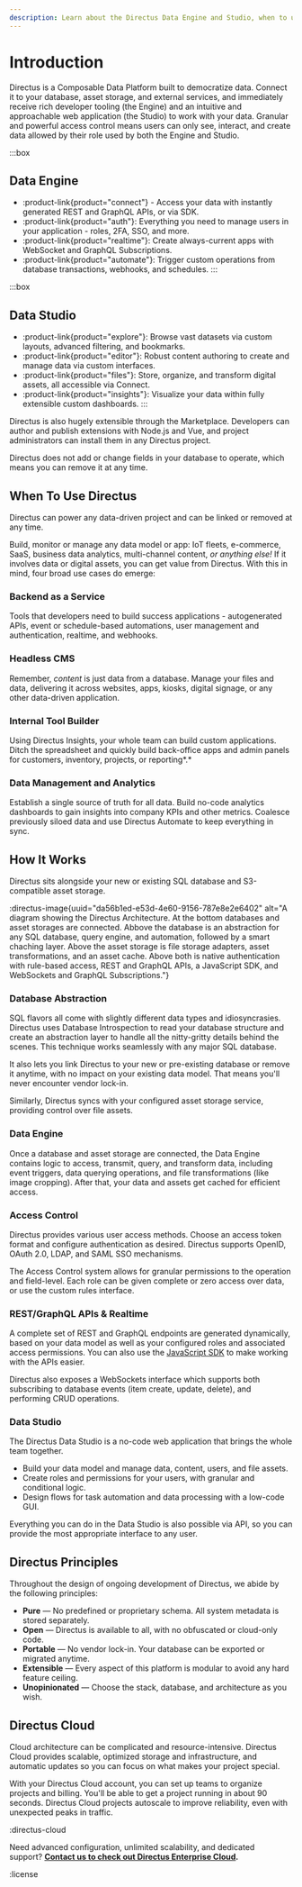 ```yaml
---
description: Learn about the Directus Data Engine and Studio, when to use it, and a how it works.
---
```


# Introduction

Directus is a Composable Data Platform built to democratize data. Connect it to your database, asset storage, and external services, and immediately receive rich developer tooling (the Engine) and an intuitive and approachable web application (the Studio) to work with your data. Granular and powerful access control means users can only see, interact, and create data allowed by their role used by both the Engine and Studio.


:::box
## Data Engine

- :product-link{product="connect"} - Access your data with instantly generated REST and GraphQL APIs, or via SDK.
- :product-link{product="auth"}: Everything you need to manage users in your application - roles, 2FA, SSO, and more.
- :product-link{product="realtime"}: Create always-current apps with WebSocket and GraphQL Subscriptions.
- :product-link{product="automate"}: Trigger custom operations from database transactions, webhooks, and schedules.
:::


:::box
## Data Studio
- :product-link{product="explore"}: Browse vast datasets via custom layouts, advanced filtering, and bookmarks.
- :product-link{product="editor"}: Robust content authoring to create and manage data via custom interfaces.
- :product-link{product="files"}: Store, organize, and transform digital assets, all accessible via Connect.
- :product-link{product="insights"}: Visualize your data within fully extensible custom dashboards.
:::

Directus is also hugely extensible through the Marketplace. Developers can author and publish extensions with Node.js and Vue, and project administrators can install them in any Directus project.

Directus does not add or change fields in your database to operate, which means you can remove it at any time.

## When To Use Directus

Directus can power any data-driven project and can be linked or removed at any time.

Build, monitor or manage any data model or app: IoT fleets, e-commerce, SaaS, business data analytics, multi-channel content, *or anything else!* If it involves data or digital assets, you can get value from Directus. With this in mind, four broad use cases do emerge:

### Backend as a Service

Tools that developers need to build success applications - autogenerated APIs, event or schedule-based automations, user management and authentication, realtime, and webhooks.

### Headless CMS

Remember, *content* is just data from a database. Manage your files and data, delivering it across websites, apps, kiosks, digital signage, or any other data-driven application.

### Internal Tool Builder

Using Directus Insights, your whole team can build custom applications. Ditch the spreadsheet and quickly build back-office apps and admin panels for customers, inventory, projects, or reporting*.*

### Data Management and Analytics

Establish a single source of truth for all data. Build no-code analytics dashboards to gain insights into company KPIs and other metrics. Coalesce previously siloed data and use Directus Automate to keep everything in sync.

## How It Works

Directus sits alongside your new or existing SQL database and S3-compatible asset storage.

:directus-image{uuid="da56b1ed-e53d-4e60-9156-787e8e2e6402" alt="A diagram showing the Directus Architecture. At the bottom databases and asset storages are connected. Abbove the database is an abstraction for any SQL database, query engine, and automation, followed by a smart chaching layer. Above the asset storage is file storage adapters, asset transformations, and an asset cache. Above both is native authentication with rule-based access, REST and GraphQL APIs, a JavaScript SDK, and WebSockets and GraphQL Subscriptions."}

### Database Abstraction

SQL flavors all come with slightly different data types and idiosyncrasies. Directus uses Database Introspection to read your database structure and create an abstraction layer to handle all the nitty-gritty details behind the scenes. This technique works seamlessly with any major SQL database.

It also lets you link Directus to your new or pre-existing database or remove it anytime, with no impact on your existing data model. That means you'll never encounter vendor lock-in.

Similarly, Directus syncs with your configured asset storage service, providing control over file assets.

### Data Engine

Once a database and asset storage are connected, the Data Engine contains logic to access, transmit, query, and transform data, including event triggers, data querying operations, and file transformations (like image cropping). After that, your data and assets get cached for efficient access.

### Access Control

Directus provides various user access methods. Choose an access token format and configure authentication as desired. Directus supports OpenID, OAuth 2.0, LDAP, and SAML SSO mechanisms.

The Access Control system allows for granular permissions to the operation and field-level. Each role can be given complete or zero access over data, or use the custom rules interface.

### REST/GraphQL APIs & Realtime

A complete set of REST and GraphQL endpoints are generated dynamically, based on your data model as well as your configured roles and associated access permissions. You can also use the [JavaScript SDK](/connect/sdk) to make working with the APIs easier.

Directus also exposes a WebSockets interface which supports both subscribing to database events (item create, update, delete), and performing CRUD operations.

### Data Studio

The Directus Data Studio is a no-code web application that brings the whole team together.

- Build your data model and manage data, content, users, and file assets.
- Create roles and permissions for your users, with granular and conditional logic.
- Design flows for task automation and data processing with a low-code GUI.

Everything you can do in the Data Studio is also possible via API, so you can provide the most appropriate interface to any user.

## Directus Principles

Throughout the design of ongoing development of Directus, we abide by the following principles:

- **Pure** — No predefined or proprietary schema. All system metadata is stored separately.
- **Open** — Directus is available to all, with no obfuscated or cloud-only code.
- **Portable** — No vendor lock-in. Your database can be exported or migrated anytime.
- **Extensible** — Every aspect of this platform is modular to avoid any hard feature ceiling.
- **Unopinionated** — Choose the stack, database, and architecture as you wish.

## Directus Cloud

Cloud architecture can be complicated and resource-intensive. Directus Cloud provides scalable, optimized storage and infrastructure, and automatic updates so you can focus on what makes your project special.

With your Directus Cloud account, you can set up teams to organize projects and billing. You'll be able to get a project running in about 90 seconds. Directus Cloud projects autoscale to improve reliability, even with unexpected peaks in traffic.

:directus-cloud

Need advanced configuration, unlimited scalability, and dedicated support? **[Contact us to check out Directus Enterprise Cloud](https://directus.io/contact).**

:license
